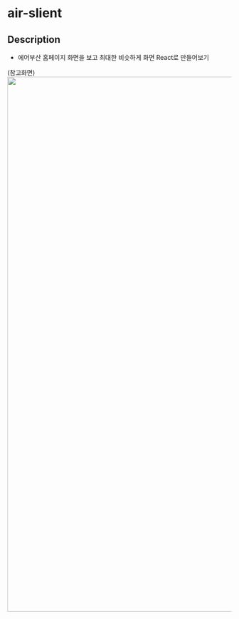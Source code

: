 # air-slient

## Description
- 에어부산 홈페이지 화면을 보고 최대한 비슷하게 화면 React로 만들어보기

(참고화면)
<img src="https://github.com/user-attachments/assets/638c836d-8f23-45d7-9c9f-7ca3c039bd79" width="1200" />
